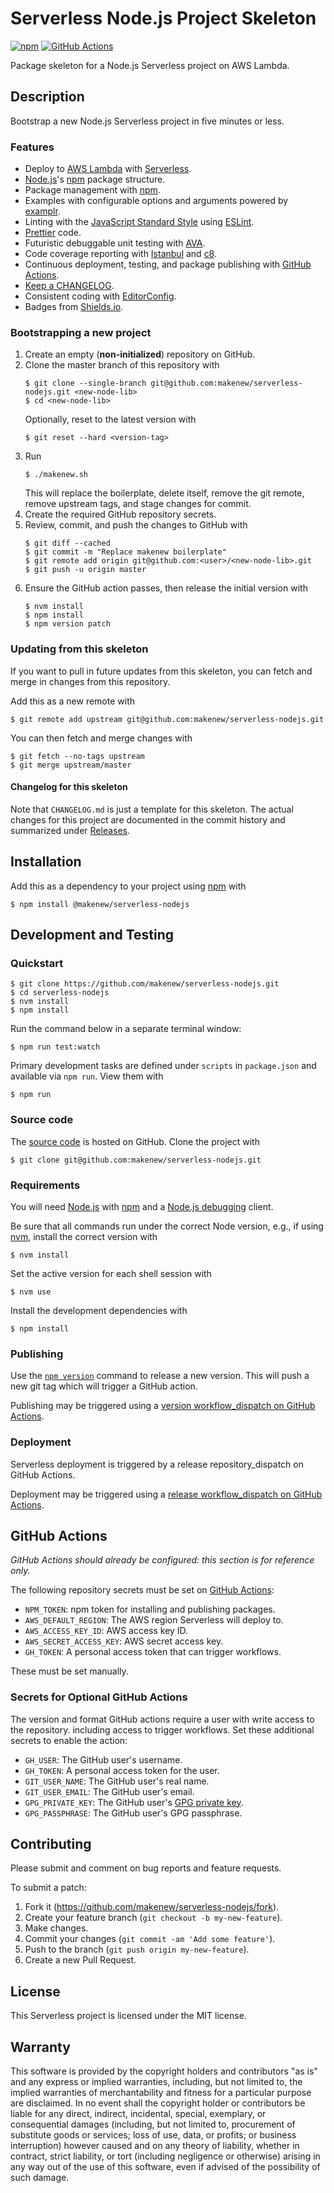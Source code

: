 # Serverless Node.js Project Skeleton

[![npm](https://img.shields.io/npm/v/@makenew/serverless-nodejs.svg)](https://www.npmjs.com/package/@makenew/serverless-nodejs)
[![GitHub Actions](https://github.com/makenew/serverless-nodejs/workflows/main/badge.svg)](https://github.com/makenew/serverless-nodejs/actions)

Package skeleton for a Node.js Serverless project on AWS Lambda.

## Description

Bootstrap a new Node.js Serverless project in five minutes or less.

### Features

- Deploy to [AWS Lambda] with [Serverless].
- [Node.js]'s [npm] package structure.
- Package management with [npm].
- Examples with configurable options and arguments powered by [examplr].
- Linting with the [JavaScript Standard Style] using [ESLint].
- [Prettier] code.
- Futuristic debuggable unit testing with [AVA].
- Code coverage reporting with [Istanbul] and [c8].
- Continuous deployment, testing, and package publishing with [GitHub Actions].
- [Keep a CHANGELOG].
- Consistent coding with [EditorConfig].
- Badges from [Shields.io].

[AVA]: https://github.com/avajs/ava
[AWS Lambda]: https://aws.amazon.com/lambda/
[ESLint]: https://eslint.org/
[EditorConfig]: https://editorconfig.org/
[GitHub Actions]: https://github.com/features/actions
[Istanbul]: https://istanbul.js.org/
[JavaScript Standard Style]: https://standardjs.com/
[Keep a CHANGELOG]: https://keepachangelog.com/
[Node.js]: https://nodejs.org/
[Prettier]: https://prettier.io/
[Serverless]: https://serverless.com/
[Shields.io]: https://shields.io/
[c8]: https://github.com/bcoe/c8
[examplr]: https://github.com/meltwater/node-examplr
[npm]: https://www.npmjs.com/

### Bootstrapping a new project

1. Create an empty (**non-initialized**) repository on GitHub.
2. Clone the master branch of this repository with
   ```
   $ git clone --single-branch git@github.com:makenew/serverless-nodejs.git <new-node-lib>
   $ cd <new-node-lib>
   ```
   Optionally, reset to the latest version with
   ```
   $ git reset --hard <version-tag>
   ```
3. Run
   ```
   $ ./makenew.sh
   ```
   This will replace the boilerplate, delete itself,
   remove the git remote, remove upstream tags,
   and stage changes for commit.
4. Create the required GitHub repository secrets.
5. Review, commit, and push the changes to GitHub with
   ```
   $ git diff --cached
   $ git commit -m "Replace makenew boilerplate"
   $ git remote add origin git@github.com:<user>/<new-node-lib>.git
   $ git push -u origin master
   ```
6. Ensure the GitHub action passes,
   then release the initial version with
   ```
   $ nvm install
   $ npm install
   $ npm version patch
   ```

### Updating from this skeleton

If you want to pull in future updates from this skeleton,
you can fetch and merge in changes from this repository.

Add this as a new remote with

```
$ git remote add upstream git@github.com:makenew/serverless-nodejs.git
```

You can then fetch and merge changes with

```
$ git fetch --no-tags upstream
$ git merge upstream/master
```

#### Changelog for this skeleton

Note that `CHANGELOG.md` is just a template for this skeleton.
The actual changes for this project are documented in the commit history
and summarized under [Releases].

[Releases]: https://github.com/makenew/serverless-nodejs/releases

## Installation

Add this as a dependency to your project using [npm] with

```
$ npm install @makenew/serverless-nodejs
```

[npm]: https://www.npmjs.com/

## Development and Testing

### Quickstart

```
$ git clone https://github.com/makenew/serverless-nodejs.git
$ cd serverless-nodejs
$ nvm install
$ npm install
```

Run the command below in a separate terminal window:

```
$ npm run test:watch
```

Primary development tasks are defined under `scripts` in `package.json`
and available via `npm run`.
View them with

```
$ npm run
```

### Source code

The [source code] is hosted on GitHub.
Clone the project with

```
$ git clone git@github.com:makenew/serverless-nodejs.git
```

[source code]: https://github.com/makenew/serverless-nodejs

### Requirements

You will need [Node.js] with [npm] and a [Node.js debugging] client.

Be sure that all commands run under the correct Node version, e.g.,
if using [nvm], install the correct version with

```
$ nvm install
```

Set the active version for each shell session with

```
$ nvm use
```

Install the development dependencies with

```
$ npm install
```

[Node.js]: https://nodejs.org/
[Node.js debugging]: https://nodejs.org/en/docs/guides/debugging-getting-started/
[npm]: https://www.npmjs.com/
[nvm]: https://github.com/creationix/nvm

### Publishing

Use the [`npm version`][npm-version] command to release a new version.
This will push a new git tag which will trigger a GitHub action.

Publishing may be triggered using a [version workflow_dispatch on GitHub Actions].

[npm-version]: https://docs.npmjs.com/cli/version
[version workflow_dispatch on GitHub Actions]: https://github.com/makenew/serverless-nodejs/actions?query=workflow%3Aversion

### Deployment

Serverless deployment is triggered by a release repository_dispatch on GitHub Actions.

Deployment may be triggered using a [release workflow_dispatch on GitHub Actions].

[release workflow_dispatch on GitHub Actions]: https://github.com/makenew/serverless-nodejs/actions?query=workflow%3Arelease

## GitHub Actions

_GitHub Actions should already be configured: this section is for reference only._

The following repository secrets must be set on [GitHub Actions]:

- `NPM_TOKEN`: npm token for installing and publishing packages.
- `AWS_DEFAULT_REGION`: The AWS region Serverless will deploy to.
- `AWS_ACCESS_KEY_ID`: AWS access key ID.
- `AWS_SECRET_ACCESS_KEY`: AWS secret access key.
- `GH_TOKEN`: A personal access token that can trigger workflows.

These must be set manually.

### Secrets for Optional GitHub Actions

The version and format GitHub actions
require a user with write access to the repository.
including access to trigger workflows.
Set these additional secrets to enable the action:

- `GH_USER`: The GitHub user's username.
- `GH_TOKEN`: A personal access token for the user.
- `GIT_USER_NAME`: The GitHub user's real name.
- `GIT_USER_EMAIL`: The GitHub user's email.
- `GPG_PRIVATE_KEY`: The GitHub user's [GPG private key].
- `GPG_PASSPHRASE`: The GitHub user's GPG passphrase.

[GitHub Actions]: https://github.com/features/actions
[GPG private key]: https://github.com/marketplace/actions/import-gpg#prerequisites

## Contributing

Please submit and comment on bug reports and feature requests.

To submit a patch:

1. Fork it (https://github.com/makenew/serverless-nodejs/fork).
2. Create your feature branch (`git checkout -b my-new-feature`).
3. Make changes.
4. Commit your changes (`git commit -am 'Add some feature'`).
5. Push to the branch (`git push origin my-new-feature`).
6. Create a new Pull Request.

## License

This Serverless project is licensed under the MIT license.

## Warranty

This software is provided by the copyright holders and contributors "as is" and
any express or implied warranties, including, but not limited to, the implied
warranties of merchantability and fitness for a particular purpose are
disclaimed. In no event shall the copyright holder or contributors be liable for
any direct, indirect, incidental, special, exemplary, or consequential damages
(including, but not limited to, procurement of substitute goods or services;
loss of use, data, or profits; or business interruption) however caused and on
any theory of liability, whether in contract, strict liability, or tort
(including negligence or otherwise) arising in any way out of the use of this
software, even if advised of the possibility of such damage.
